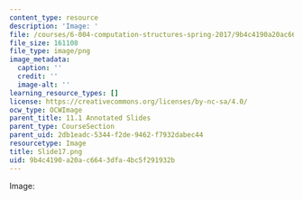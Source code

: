 ```yaml
---
content_type: resource
description: 'Image: '
file: /courses/6-004-computation-structures-spring-2017/9b4c4190a20ac6643dfa4bc5f291932b_Slide17.png
file_size: 161108
file_type: image/png
image_metadata:
  caption: ''
  credit: ''
  image-alt: ''
learning_resource_types: []
license: https://creativecommons.org/licenses/by-nc-sa/4.0/
ocw_type: OCWImage
parent_title: 11.1 Annotated Slides
parent_type: CourseSection
parent_uid: 2db1eadc-5344-f2de-9462-f7932dabec44
resourcetype: Image
title: Slide17.png
uid: 9b4c4190-a20a-c664-3dfa-4bc5f291932b
---
```

Image: 